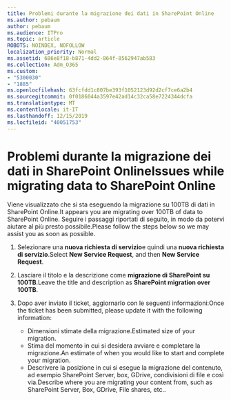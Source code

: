 ```yaml
---
title: Problemi durante la migrazione dei dati in SharePoint Online
ms.author: pebaum
author: pebaum
ms.audience: ITPro
ms.topic: article
ROBOTS: NOINDEX, NOFOLLOW
localization_priority: Normal
ms.assetid: 686e8f18-b871-4dd2-864f-8562947ab583
ms.collection: Adm_O365
ms.custom:
- "5300030"
- "1885"
ms.openlocfilehash: 63fcfdd1c807be393f1052123d92d2cf7ce6a2b4
ms.sourcegitcommit: 0f0186044a3597e42ad14c32ca58e7224344dcfa
ms.translationtype: MT
ms.contentlocale: it-IT
ms.lasthandoff: 12/15/2019
ms.locfileid: "40051753"
---
```

# <a name="issues-while-migrating-data-to-sharepoint-online"></a><span data-ttu-id="8ee0c-102">Problemi durante la migrazione dei dati in SharePoint Online</span><span class="sxs-lookup"><span data-stu-id="8ee0c-102">Issues while migrating data to SharePoint Online</span></span>

<span data-ttu-id="8ee0c-103">Viene visualizzato che si sta eseguendo la migrazione su 100TB di dati in SharePoint Online.</span><span class="sxs-lookup"><span data-stu-id="8ee0c-103">It appears you are migrating over 100TB of data to SharePoint Online.</span></span> <span data-ttu-id="8ee0c-104">Seguire i passaggi riportati di seguito, in modo da potervi aiutare al più presto possibile.</span><span class="sxs-lookup"><span data-stu-id="8ee0c-104">Please follow the steps below so we may assist you as soon as possible.</span></span> 

1. <span data-ttu-id="8ee0c-105">Selezionare una **nuova richiesta di servizio**e quindi una **nuova richiesta di servizio**.</span><span class="sxs-lookup"><span data-stu-id="8ee0c-105">Select **New Service Request**, and then **New Service Request**.</span></span> 
2. <span data-ttu-id="8ee0c-106">Lasciare il titolo e la descrizione come **migrazione di SharePoint su 100TB**.</span><span class="sxs-lookup"><span data-stu-id="8ee0c-106">Leave the title and description as **SharePoint migration over 100TB**.</span></span>
3. <span data-ttu-id="8ee0c-107">Dopo aver inviato il ticket, aggiornarlo con le seguenti informazioni:</span><span class="sxs-lookup"><span data-stu-id="8ee0c-107">Once the ticket has been submitted, please update it with the following information:</span></span> 

    - <span data-ttu-id="8ee0c-108">Dimensioni stimate della migrazione.</span><span class="sxs-lookup"><span data-stu-id="8ee0c-108">Estimated size of your migration.</span></span>
    - <span data-ttu-id="8ee0c-109">Stima del momento in cui si desidera avviare e completare la migrazione.</span><span class="sxs-lookup"><span data-stu-id="8ee0c-109">An estimate of when you would like to start and complete your migration.</span></span>
    - <span data-ttu-id="8ee0c-110">Descrivere la posizione in cui si esegue la migrazione del contenuto, ad esempio SharePoint Server, box, GDrive, condivisioni di file e così via.</span><span class="sxs-lookup"><span data-stu-id="8ee0c-110">Describe where you are migrating your content from, such as SharePoint Server, Box, GDrive, File shares, etc..</span></span>


  

